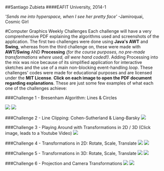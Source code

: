 ##Santiago Zubieta
####EAFIT University, 2014-1

*'Sends me into hyperspace, when I see her pretty face'*
-Jamiroquai, Cosmic Girl

#Computer Graphics Weekly Challenges
Each challenge will have a very comprenhensive PDF explaining the algorithms used and screenshots of the application. The first two challenges were done using **Java's AWT** and **Swing**, whereas from the third challenge on, these were made with **AWT/Swing** AND **Processing** *(for the course purposes, no pre-made transformations where used, all were hand coded!)*. Adding Processing into the mix was nice because of its simplified application for interactive sketches and the use of a main non-blocking event-handling *loop*. These challenges' codes were made for educational purposes and are licensed under the **MIT License**. **Click on each image to open the PDF document regarding explanations**. These are just some few examples of what each one of the challenges achieve:

###Challenge 1 - Bresenham Algorithm: Lines & Circles

[![](https://raw2.github.com/Zubieta/Computer_Graphics/master/Screenshots/CG1_Lines.png)](https://github.com/Zubieta/Computer_Graphics/raw/master/CG_Challenge_1/Challenge_1.pdf)
[![](https://raw2.github.com/Zubieta/Computer_Graphics/master/Screenshots/CG1_Circles.png)](https://github.com/Zubieta/Computer_Graphics/raw/master/CG_Challenge_1/Challenge_1.pdf)

###Challenge 2 - Line Clipping: Cohen-Sutherland & Liang-Barsky
[![](https://raw2.github.com/Zubieta/Computer_Graphics/master/Screenshots/CG2_Lines.png)](https://github.com/Zubieta/Computer_Graphics/raw/master/CG_Challenge_2/Challenge_2.pdf)

###Challenge 3 - Playing Around with Transformations in 2D / 3D
(Click image, leads to a Youtube Video)
[![](https://raw2.github.com/Zubieta/Computer_Graphics/master/Screenshots/CG3_Trans.png)](http://www.youtube.com/watch?v=a2qDobiht7g)

###Challenge 4 - Transformations in 2D: Rotate, Scale, Translate
[![](https://raw2.github.com/Zubieta/Computer_Graphics/master/Screenshots/CG4_Trans.png)](https://github.com/Zubieta/Computer_Graphics/raw/master/CG_Challenge_4/Challenge_4.pdf)
[![](https://raw2.github.com/Zubieta/Computer_Graphics/master/Screenshots/CG4_GUI.png)](https://github.com/Zubieta/Computer_Graphics/raw/master/CG_Challenge_4/Challenge_4.pdf)

###Challenge 5 - Transformations in 3D: Rotate, Scale, Translate
[![](https://raw2.github.com/Zubieta/Computer_Graphics/master/Screenshots/CG5_Trans.png)](https://github.com/Zubieta/Computer_Graphics/raw/master/CG_Challenge_5/Challenge_5.pdf)
[![](https://raw2.github.com/Zubieta/Computer_Graphics/master/Screenshots/CG5_GUI.png)](https://github.com/Zubieta/Computer_Graphics/raw/master/CG_Challenge_5/Challenge_5.pdf)

###Challenge 6 - Projection and Camera Transformations
[![](https://raw2.github.com/Zubieta/Computer_Graphics/master/Screenshots/CG6_Trans.png)](https://github.com/Zubieta/Computer_Graphics/raw/master/CG_Challenge_6/Challenge_6.pdf)
[![](https://raw2.github.com/Zubieta/Computer_Graphics/master/Screenshots/CG6_GUI.png)](https://github.com/Zubieta/Computer_Graphics/raw/master/CG_Challenge_6/Challenge_6.pdf)
